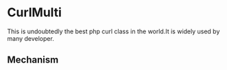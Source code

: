 CurlMulti
=========

This is undoubtedly the best php curl class in the world.It is widely used by many developer.

Mechanism
-------
